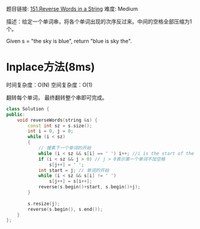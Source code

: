 题目链接: [151.Reverse Words in a String][1]
难度: Medium

描述：给定一个单词串，将各个单词出现的次序反过来。中间的空格全部压缩为1个。

Given s = "the sky is blue",
return "blue is sky the".

# Inplace方法(8ms)
时间复杂度：O(N)
空间复杂度：O(1)

翻转每个单词， 最终翻转整个串即可完成。

```cpp
class Solution {
public:
    void reverseWords(string &s) {
        const int sz = s.size();
        int i = 0, j = 0;
        while (i < sz)
        {
        	// 搜素下一个单词的开始
            while (i < sz && s[i] == ' ') i++; //i is the start of the word
            if (i < sz && j > 0) // j > 0表示第一个单词不加空格
                s[j++] = ' ';
            int start = j; // 单词的开始
            while (i < sz && s[i] != ' ')
                s[j++] = s[i++];
            reverse(s.begin()+start, s.begin()+j);
        }
        
        s.resize(j);
        reverse(s.begin(), s.end());
    }
};
```


[1]: https://leetcode.com/problems/reverse-words-in-a-string/